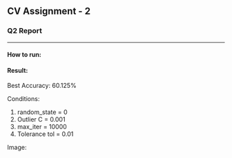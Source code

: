 ## CV Assignment - 2
### Q2 Report

***
#### How to run:



#### Result:
Best Accuracy: 60.125%


Conditions:
1. random_state = 0
2. Outlier C = 0.001
3. max_iter = 10000
4. Tolerance tol = 0.01

Image:
